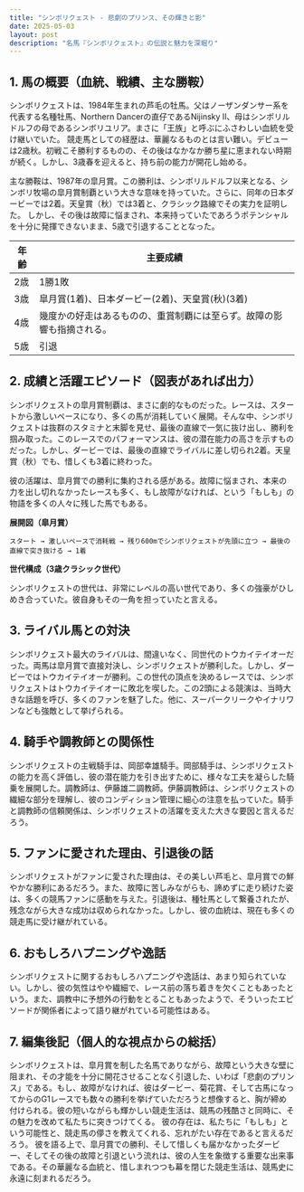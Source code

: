 ```yaml
---
title: "シンボリクェスト - 悲劇のプリンス、その輝きと影"
date: 2025-05-03
layout: post
description: "名馬『シンボリクェスト』の伝説と魅力を深堀り"
---
```


## 1. 馬の概要（血統、戦績、主な勝鞍）

シンボリクェストは、1984年生まれの芦毛の牡馬。父はノーザンダンサー系を代表する名種牡馬、Northern Dancerの直仔であるNijinsky II、母はシンボリルドルフの母であるシンボリユリア。まさに「王族」と呼ぶにふさわしい血統を受け継いでいた。  競走馬としての経歴は、華麗なるものとは言い難い。デビューは2歳秋。初戦こそ勝利するものの、その後はなかなか勝ち星に恵まれない時期が続く。しかし、3歳春を迎えると、持ち前の能力が開花し始める。

主な勝鞍は、1987年の皐月賞。この勝利は、シンボリルドルフ以来となる、シンボリ牧場の皐月賞制覇という大きな意味を持っていた。さらに、同年の日本ダービーでは2着。天皇賞（秋）では3着と、クラシック路線でその実力を証明した。  しかし、その後は故障に悩まされ、本来持っていたであろうポテンシャルを十分に発揮できないまま、5歳で引退することとなった。

| 年齢 | 主要成績                                                                  |
|------|---------------------------------------------------------------------------|
| 2歳   | 1勝1敗                                                                    |
| 3歳   | 皐月賞(1着)、日本ダービー(2着)、天皇賞(秋)(3着)                             |
| 4歳   | 幾度かの好走はあるものの、重賞制覇には至らず。故障の影響も指摘される。 |
| 5歳   | 引退                                                                    |


## 2. 成績と活躍エピソード（図表があれば出力）

シンボリクェストの皐月賞制覇は、まさに劇的なものだった。レースは、スタートから激しいペースになり、多くの馬が消耗していく展開。そんな中、シンボリクェストは抜群のスタミナと末脚を見せ、最後の直線で一気に抜け出し、勝利を掴み取った。このレースでのパフォーマンスは、彼の潜在能力の高さを示すものだった。しかし、ダービーでは、最後の直線でライバルに差し切られ2着。天皇賞（秋）でも、惜しくも3着に終わった。

彼の活躍は、皐月賞での勝利に集約される感がある。故障に悩まされ、本来の力を出し切れなかったレースも多く、もし故障がなければ、という「もしも」の物語を多くの人々に残した馬でもある。


**展開図（皐月賞）**

```
スタート → 激しいペースで消耗戦 → 残り600mでシンボリクェストが先頭に立つ → 最後の直線で突き抜ける → 1着
```

**世代構成（3歳クラシック世代）**

シンボリクェストの世代は、非常にレベルの高い世代であり、多くの強豪がひしめき合っていた。彼自身もその一角を担っていたと言える。


## 3. ライバル馬との対決

シンボリクェスト最大のライバルは、間違いなく、同世代のトウカイテイオーだった。両馬は皐月賞で直接対決し、シンボリクェストが勝利した。しかし、ダービーではトウカイテイオーが勝利。この世代の頂点を決めるレースでは、シンボリクェストはトウカイテイオーに敗北を喫した。この2頭による競演は、当時大きな話題を呼び、多くのファンを魅了した。他に、スーパークリークやイナリワンなども強敵として挙げられる。


## 4. 騎手や調教師との関係性

シンボリクェストの主戦騎手は、岡部幸雄騎手。岡部騎手は、シンボリクェストの能力を高く評価し、彼の潜在能力を引き出すために、様々な工夫を凝らした騎乗を展開した。調教師は、伊藤雄二調教師。伊藤調教師は、シンボリクェストの繊細な部分を理解し、彼のコンディション管理に細心の注意を払っていた。騎手と調教師の信頼関係は、シンボリクェストの活躍を支えた大きな要因と言えるだろう。


## 5. ファンに愛された理由、引退後の話

シンボリクェストがファンに愛された理由は、その美しい芦毛と、皐月賞での鮮やかな勝利にあるだろう。また、故障に苦しみながらも、諦めずに走り続けた姿は、多くの競馬ファンに感動を与えた。引退後は、種牡馬として繋養されたが、残念ながら大きな成功は収められなかった。しかし、彼の血統は、現在も多くの競走馬に受け継がれている。


## 6. おもしろハプニングや逸話

シンボリクェストに関するおもしろハプニングや逸話は、あまり知られていない。しかし、彼の気性はやや繊細で、レース前の落ち着きを欠くこともあったという。また、調教中に予想外の行動をとることもあったようで、そういったエピソードが関係者によって語り継がれている可能性はある。


## 7. 編集後記（個人的な視点からの総括）

シンボリクェストは、皐月賞を制した名馬でありながら、故障という大きな壁に阻まれ、その才能を十分に開花させることなく引退した、いわば「悲劇のプリンス」である。もし、故障がなければ、彼はダービー、菊花賞、そして古馬になってからのG1レースでも数々の勝利を挙げていただろうと想像すると、胸が締め付けられる。彼の短いながらも輝かしい競走生活は、競馬の残酷さと同時に、その魅力を改めて私たちに突きつけてくる。  彼の存在は、私たちに「もしも」という可能性と、競走馬の儚さを教えてくれる、忘れがたい存在であると言えるだろう。  彼を語る上で、皐月賞での勝利、そして惜しくも届かなかったダービー、そしてその後の故障と引退という流れは、彼の人生を象徴する重要な出来事である。その華麗なる血統と、惜しまれつつも幕を閉じた競走生活は、競馬史に永遠に刻まれるだろう。
